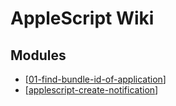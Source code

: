# AppleScript Wiki

Modules
---

- [[01-find-bundle-id-of-application]]
- [[applescript-create-notification]]

[//begin]: # "Autogenerated link references for markdown compatibility"
[01-find-bundle-id-of-application]: 01-find-bundle-id-of-application.md "Find bundle ID of application"
[applescript-create-notification]: applescript-create-notification.md "Applescript Create Notification"
[//end]: # "Autogenerated link references"

